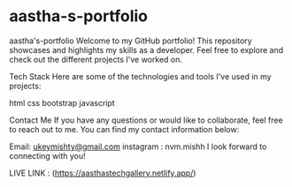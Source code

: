 # aastha-s-portfolio

aastha's-portfolio
Welcome to my GitHub portfolio! This repository showcases and highlights my skills as a developer. Feel free to explore and check out the different projects I've worked on.



Tech Stack
Here are some of the technologies and tools I've used in my projects:


html
css
bootstrap
javascript


Contact Me
If you have any questions or would like to collaborate, feel free to reach out to me. You can find my contact information below:


Email: ukeymishty@gmail.com
instagram : nvm.mishh
I look forward to connecting with you!


LIVE LINK : (https://aasthastechgallery.netlify.app/)
